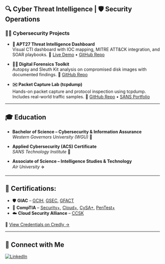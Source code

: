 ## 🔍 Cyber Threat Intelligence | 🛡️ Security Operations

### 👨‍💻 Cybersecurity Projects


- **🧪 APT27 Threat Intelligence Dashboard**  
    Visual CTI dashboard with IOC mapping, MITRE ATT&CK integration, and SOAR playbooks. 🔗 [Live Demo](https://threat-intel-view-cyb3rtim.replit.app) • [GitHub Repo](https://github.com/Cyb3rTim/APT27-Threat-Intel-Dashboard) 
  

- **🕵️‍♂️ Digital Forensics Toolkit**  
    Autopsy and Sleuth Kit analysis on compromised disk images with documented findings. 
  🔗 [GitHub Repo](https://github.com/Cyb3rTim/Digital-Forensics)

- **✉️ Packet Capture Lab (tcpdump)**  
    Hands-on packet capture and protocol inspection using tcpdump. Includes real-world traffic samples.
  🔗 [GitHub Repo](https://github.com/Cyb3rTim/tcpdumpLab) • [SANS Portfolio](https://canvas.sans.edu/eportfolios/343)

    
---

## 🎓 Education

- **Bachelor of Science – Cybersecurity & Information Assurance**  
  *Western Governors University (WGU)* 🦉

- **Applied Cybersecurity (ACS) Certificate**  
  *SANS Technology Institute* 🐺

- **Associate of Science – Intelligence Studies & Technology**  
  *Air University* ✈️

---

## 📄 Certifications:

- 🛡️ **GIAC** – [GCIH](https://www.credly.com/badges/c074cd14-25ca-4bb0-9fc1-95136e47df55/public_url), [GSEC](https://www.credly.com/badges/d73efcca-989c-4d49-8c15-c92e48dee70d/public_url), [GFACT](https://www.credly.com/badges/4d38fbd2-7fa2-4e68-a0e6-11e0c9fd4dee/public_url)
- 🔐 **CompTIA** – [Security+](https://www.credly.com/badges/518fcd86-3d12-4f82-b2bd-83adbf7f5f09/public_url), [Cloud+](https://www.credly.com/badges/fdce490b-c64b-4ada-a64c-020a77d3f18e/public_url), [CySA+](https://www.credly.com/badges/e86a1350-11e2-4ede-b258-bee7f6c2d745/public_url), [PenTest+](https://www.credly.com/badges/706e1bd6-124c-415e-9bf0-89521e649122/public_url)
- ☁️ **Cloud Security Alliance** – [CCSK](https://www.credly.com/badges/636ab74d-5f7b-49fb-b8ee-2d80a7b70fb4/public_url)

🧾 [View Credentials on Credly →](https://www.credly.com/users/timothy-terrance)


---
 
## 🤳 Connect with Me

[![LinkedIn](https://img.shields.io/badge/LinkedIn-blue?style=flat&logo=linkedin&logoColor=white)](https://www.linkedin.com/in/timjterrance)
